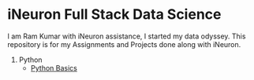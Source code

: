 # iNeuron Full Stack Data Science <br>
I am Ram Kumar with iNeuron assistance, I started my data odyssey. This repository is for my Assignments and Projects done along with iNeuron.

1. Python
    - [Python Basics](/Python%20Basics/)